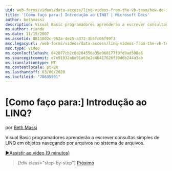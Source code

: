 ```yaml
---
uid: web-forms/videos/data-access/linq-videos-from-the-vb-team/how-do-i-get-started-with-linq
title: '[Como faço para:] Introdução ao LINQ? | Microsoft Docs'
author: bethmassi
description: Visual Basic programadores aprenderão a escrever consultas simples de LINQ em objetos navegando por arquivos no sistema de arquivos.
ms.author: riande
ms.date: 11/15/2007
ms.assetid: 0811002c-962a-4e25-a372-3b5fc06f99f3
msc.legacyurl: /web-forms/videos/data-access/linq-videos-from-the-vb-team/how-do-i-get-started-with-linq
msc.type: video
ms.openlocfilehash: 042077cb2c0a284556a35e960177f9fd9ad508a6
ms.sourcegitcommit: e7e91932a6e91a63e2e46417626f39d6b244a3ab
ms.translationtype: MT
ms.contentlocale: pt-BR
ms.lasthandoff: 03/06/2020
ms.locfileid: "78635901"
---
```

# <a name="how-do-i-get-started-with-linq"></a>[Como faço para:] Introdução ao LINQ?

por [Beth Massi](https://github.com/bethmassi)

Visual Basic programadores aprenderão a escrever consultas simples de LINQ em objetos navegando por arquivos no sistema de arquivos.

[&#9654;Assistir ao vídeo (9 minutos)](https://channel9.msdn.com/Blogs/ASP-NET-Site-Videos/how-do-i-get-started-with-linq)

> [!div class="step-by-step"]
> [Próximo](how-do-i-perform-group-and-aggregate-queries.md)
